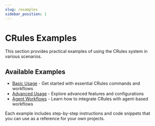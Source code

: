 ```yaml
---
slug: /examples
sidebar_position: 1
---
```


# CRules Examples

This section provides practical examples of using the CRules system in various scenarios.

## Available Examples

- [Basic Usage](./basic-usage.md) - Get started with essential CRules commands and workflows
- [Advanced Usage](./advanced-usage.md) - Explore advanced features and configurations
- [Agent Workflows](./agent-workflows.md) - Learn how to integrate CRules with agent-based workflows

Each example includes step-by-step instructions and code snippets that you can use as a reference for your own projects. 
